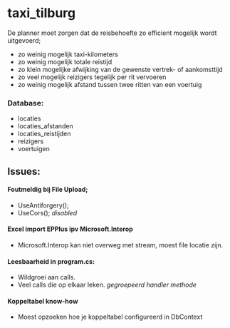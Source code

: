 # taxi_tilburg

De planner moet zorgen dat de reisbehoefte zo efficient mogelijk wordt uitgevoerd;
- zo weinig mogelijk taxi-kilometers
- zo weinig mogelijk totale reistijd
- zo klein mogelijke afwijking van de gewenste vertrek- of aankomsttijd
- zo veel mogelijk reizigers tegelijk per rit vervoeren
- zo weinig mogelijk afstand tussen twee ritten van een voertuig

### Database:
- locaties
- locaties_afstanden
- locaties_reistijden
- reizigers
- voertuigen

<!-- ### UI:
#### Excel import pagina
+ formulier
+ resultaat

#### route maker pagina
+ vertrektijd
+ route bouwer
+ aankomsttijd
+ totaal km
+ totaal h m s

## Fase 2 Optimalisatie:
slimme SQL query
default route voor route maker pagina

## Fase 3 Routeplanner:
Meerdere routes klaarzetten
routes optimaliseren -->

## Issues:
#### Foutmeldig bij File Upload;
- UseAntiforgery(); 
- UseCors();
*disabled*
#### Excel import EPPlus ipv Microsoft.Interop
- Microsoft.Interop kan niet overweg met stream, moest file locatie zijn.
#### Leesbaarheid in program.cs:
- Wildgroei aan calls.
- Veel calls die op elkaar leken.
*gegroepeerd* *handler methode*
#### Koppeltabel know-how
- Moest opzoeken hoe je koppeltabel configureerd in DbContext